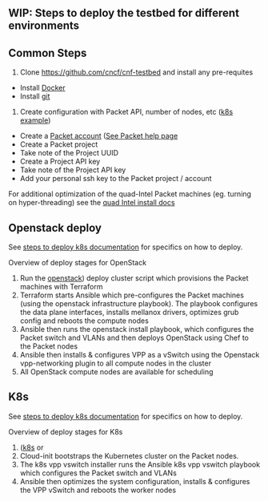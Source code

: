 WIP: Steps to deploy the testbed for different environments
---

## Common Steps

1. Clone https://github.com/cncf/cnf-testbed and install any pre-requites
  * Install [Docker](https://docs.docker.com/install/)
  * Install [git](https://help.github.com/articles/set-up-git/)
1. Create configuration with Packet API, number of nodes, etc ([k8s example](https://github.com/cncf/cnf-testbed/blob/master/tools/k8s_benchmark_quad_intel.env.example))
  * Create a [Packet account](https://www.packet.net/) ([See Packet help page](https://help.packet.net/article/13-portal#display--description)
  * Create a Packet project
  * Take note of the Project UUID
  * Create a Project API key
  * Take note of the Project API key
  * Add your personal ssh key to the Packet project / account

For additional optimization of the quad-Intel Packet machines (eg. turning on hyper-threading) see the [quad Intel install docs](docs/quad_intel_install.md)

## Openstack deploy

See [steps to deploy k8s documentation](docs/openstack_deploy.md) for specifics on how to deploy.

Overview of deploy stages for OpenStack

1. Run the [openstack](https://github.com/cncf/cnf-testbed/blob/38a89ad2dde59711fda8015308a1f0b19f50e946/tools/deploy_openstack_cluster.sh)) deploy cluster script which provisions the Packet machines with Terraform
1. Terraform starts Ansible which pre-configures the Packet machines (using the openstack infrastructure playbook). The playbook configures the data plane interfaces, installs mellanox drivers, optimizes grub config and reboots the compute nodes
1. Ansible then runs the openstack install playbook, which configures the  Packet switch and VLANs and then deploys OpenStack using Chef to the Packet nodes
1. Ansible then installs & configures VPP as a vSwitch using the Openstack vpp-networking plugin to all compute nodes in the cluster
1. All OpenStack compute nodes are available for scheduling


## K8s

See [steps to deploy k8s documentation](docs/k8s_deploy.md) for specifics on how to deploy.


Overview of deploy stages for K8s

1. ([k8s](https://github.com/cncf/cnf-testbed/blob/38a89ad2dde59711fda8015308a1f0b19f50e946/tools/deploy_k8s_cluster.sh) or 
1. Cloud-init bootstraps the Kubernetes cluster on the Packet nodes. 
1. The k8s vpp vswitch installer runs the Ansible k8s vpp vswitch playbook which configures the Packet switch and VLANs 
1. Ansible then optimizes the system configuration, installs & configures the VPP vSwitch and reboots the worker nodes

